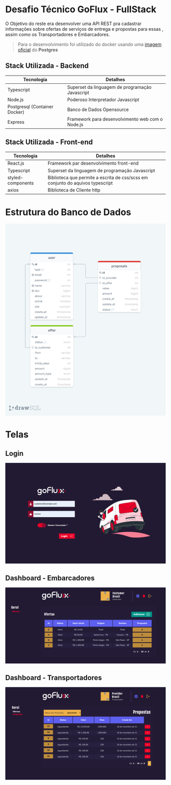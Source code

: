 # Desafio Técnico GoFlux - FullStack

O Objetivo do reste era desenvolver uma API  REST  pra cadastrar informações sobre ofertas de serviços de entrega e propostas para essas , assim como os Transportadores e Embarcadores.

> Para o desenvolvimento foi utilizado do docker  usando uma [imagem oficial](https://hub.docker.com/_/postgres) do **Postgres**  

## Stack Utilizada - Backend

| Tecnologia                    | Detalhes                                         |
| ----------------------------- | ------------------------------------------------ |
| Typescript                    | Superset da linguagem de programação Javascript  |
| Node.js                       | Poderoso Interpretador Javascript                |
| Postgresql (Container Docker) | Banco de Dados Opensource                        |
| Express                       | Framework para desenvolvimento web com o Node.js |

## Stack Utilizada - Front-end

| Tecnologia        | Detalhes                                                     |
| ----------------- | ------------------------------------------------------------ |
| React.js          | Framework par desenvolvimento front-end                      |
| Typescript        | Superset da linguagem de programação Javascript              |
| styled-components | Biblioteca que permite a escrita de css/scss  em conjunto do aquivos typescript |
| axios             | Biblioteca de Cliente http                                   |



# Estrutura do Banco de Dados

 ![Relacionamentos](img/Estrutura.png)



# Telas 



## Login

![tela de login](img/login.png)



## Dashboard - Embarcadores

![](img/dash_consumer.png)



## Dashboard - Transportadores

![](img/dash_provider.png)